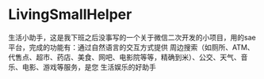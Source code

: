 # LivingSmallHelper
生活小助手，这是我下班之后没事写的一个关于微信二次开发的小项目，用的sae平台，完成的功能有：通过自然语言的交互方式提供
周边搜索（如厕所、ATM、代售点、超市、药店、美食、网吧、电影院等等，精确到米）、公交、天气、音乐、电影、游戏等服务，是您
生活娱乐的好助手
